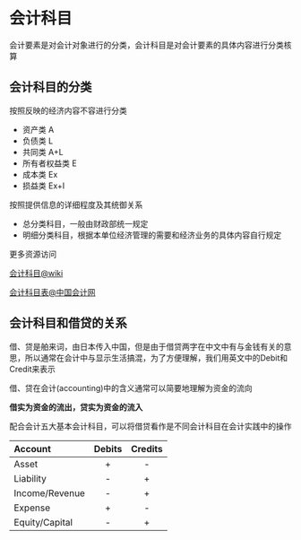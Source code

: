 # 会计科目

会计要素是对会计对象进行的分类，会计科目是对会计要素的具体内容进行分类核算

## 会计科目的分类

按照反映的经济内容不容进行分类

- 资产类 A
- 负债类 L
- 共同类 A+L
- 所有者权益类 E
- 成本类 Ex
- 损益类 Ex+I

按照提供信息的详细程度及其统御关系

- 总分类科目，一般由财政部统一规定
- 明细分类科目，根据本单位经济管理的需要和经济业务的具体内容自行规定

更多资源访问

[会计科目@wiki](https://zh.wikipedia.org/wiki/%E6%9C%83%E8%A8%88%E7%A7%91%E7%9B%AE%E8%A1%A8)

[会计科目表@中国会计网](http://www.canet.com.cn/acc/kemu/kmb/201603/516332.html)

## 会计科目和借贷的关系

借、贷是舶来词，由日本传入中国，但是由于借贷两字在中文中有与金钱有关的意思，所以通常在会计中与显示生活搞混，为了方便理解，我们用英文中的Debit和Credit来表示

借、贷在会计(accounting)中的含义通常可以简要地理解为资金的流向

**借实为资金的流出，贷实为资金的流入**

配合会计五大基本会计科目，可以将借贷看作是不同会计科目在会计实践中的操作

|Account|Debits|Credits|
|:---|:---:|:---:|
|Asset|+|-|
|Liability|-|+|
|Income/Revenue|-|+|
|Expense|+|-|
|Equity/Capital|-|+|
